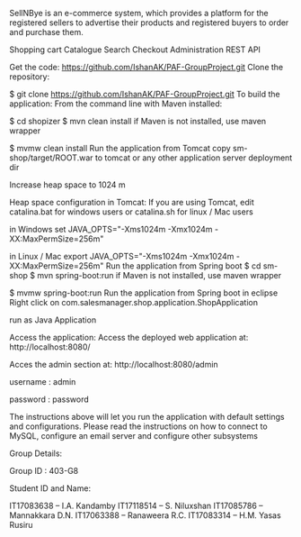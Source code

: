 SellNBye is an e-commerce system, which provides a platform for the registered sellers to advertise their products and registered buyers to order and purchase them.

Shopping cart
Catalogue
Search
Checkout
Administration
REST API

Get the code: https://github.com/IshanAK/PAF-GroupProject.git
Clone the repository:

$ git clone https://github.com/IshanAK/PAF-GroupProject.git
To build the application:
From the command line with Maven installed:

$ cd shopizer
$ mvn clean install
if Maven is not installed, use maven wrapper

$ mvmw clean install
Run the application from Tomcat
copy sm-shop/target/ROOT.war to tomcat or any other application server deployment dir

Increase heap space to 1024 m

Heap space configuration in Tomcat:
If you are using Tomcat, edit catalina.bat for windows users or catalina.sh for linux / Mac users

in Windows
set JAVA_OPTS="-Xms1024m -Xmx1024m -XX:MaxPermSize=256m" 

in Linux / Mac
export JAVA_OPTS="-Xms1024m -Xmx1024m -XX:MaxPermSize=256m" 
Run the application from Spring boot
   $ cd sm-shop
   $ mvn spring-boot:run
if Maven is not installed, use maven wrapper

   $ mvmw spring-boot:run
Run the application from Spring boot in eclipse
Right click on com.salesmanager.shop.application.ShopApplication

run as Java Application

Access the application:
Access the deployed web application at: http://localhost:8080/

Acces the admin section at: http://localhost:8080/admin

username : admin

password : password

The instructions above will let you run the application with default settings and configurations. Please read the instructions on how to connect to MySQL, configure an email server and configure other subsystems

Group Details:

Group ID : 403-G8

Student ID and Name:

IT17083638 – I.A. Kandamby
IT17118514 – S. Niluxshan
IT17085786 – Mannakkara D.N.
IT17063388 – Ranaweera R.C.
IT17083314 – H.M. Yasas Rusiru
